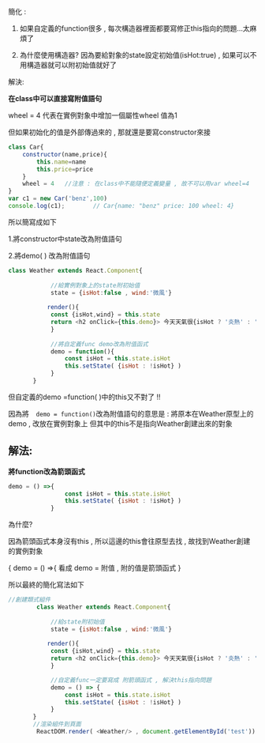 簡化 :

1. 如果自定義的function很多 , 每次構造器裡面都要寫修正this指向的問題...太麻煩了

2. 為什麼使用構造器?  因為要給對象的state設定初始值(isHot:true) , 如果可以不用構造器就可以附初始值就好了



解決:

**在class中可以直接寫附值語句** 

wheel = 4 代表在實例對象中增加一個屬性wheel 值為1

但如果初始化的值是外部傳過來的 , 那就還是要寫constructor來接

```js
class Car{
	constructor(name,price){
		this.name=name
		this.price=price
	}
	wheel = 4	//注意 : 在class中不能隨便定義變量 , 故不可以用var wheel=4
}
var c1 = new Car('benz',100)
console.log(c1);		// Car{name: "benz" price: 100 wheel: 4}
```

所以簡寫成如下

1.將constructor中state改為附值語句

2.將demo( ) 改為附值語句

```js
class Weather extends React.Component{
           
    		//給實例對象上的state附初始值
            state = {isHot:false , wind:'微風'}
            
           render(){
            const {isHot,wind} = this.state
            return <h2 onClick={this.demo}> 今天天氣很{isHot ? '炎熱' : '涼爽'} ,{wind}</h2>
            }
			
			//將自定義func demo改為附值函式
            demo = function(){
                const isHot = this.state.isHot
                this.setState( {isHot : !isHot} )
            }
       }
```

但自定義的demo =function( )中的this又不對了 !!

因為將`  demo = function()`改為附值語句的意思是 : 
將原本在Weather原型上的demo , 改放在實例對象上
但其中的this不是指向Weather創建出來的對象

## 解法:

**將function改為箭頭函式**

```js
demo = () =>{
                const isHot = this.state.isHot
                this.setState( {isHot : !isHot} )
            }
```

為什麼?  

因為箭頭函式本身沒有this , 所以這邊的this會往原型去找 , 故找到Weather創建的實例對象

{ demo = () =>{      看成     demo = 附值 ,  附的值是箭頭函式 }

所以最終的簡化寫法如下

```js
//創建類式組件
        class Weather extends React.Component{
           
            //給state附初始值
            state = {isHot:false , wind:'微風'}
            
           render(){
            const {isHot,wind} = this.state
            return <h2 onClick={this.demo}> 今天天氣很{isHot ? '炎熱' : '涼爽'} ,{wind}</h2>
            }

            //自定義func一定要寫成 附箭頭函式 , 解決this指向問題
            demo = () => {
                const isHot = this.state.isHot
                this.setState( {isHot : !isHot} )
            }
       }
       //渲染組件到頁面
        ReactDOM.render( <Weather/> , document.getElementById('test'))
```

